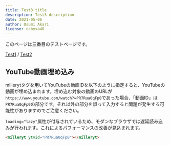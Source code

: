 ```yaml
---
title: Test3 title
description: Test3 description
date: 2021-05-06
author: Osumi Akari
license: ccbysa40
---
```


このページは三番目のテストページです。

[Test1](../test) / [Test2](../test2)

## YouTube動画埋め込み
millerytタグを用いてYouTubeの動画IDを以下のように指定すると、YouTubeの動画が埋め込まれます。埋め込む対象の動画のURLが`https://www.youtube.com/watch?=PR7Rua0qFp0`であった場合、「動画ID」は`PR7Rua0qFp0`の部分です。それ以外の部分を誤って入力すると問題が発生する可能性がありますのでご注意ください。

`loading="lazy"`属性が付与されているため、モダンなブラウザでは遅延読み込みが行われます。これによるパフォーマンスの改善が見込まれます。

``` html
<milleryt ytvid="PR7Rua0qFp0"></milleryt>
```

<milleryt ytvid="PR7Rua0qFp0"></milleryt>